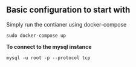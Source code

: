 ## Basic configuration to start with
Simply run the contianer using docker-compose
```
sudo docker-compose up
```

__To connect to the mysql instance__
```
mysql -u root -p --protocol tcp
```
